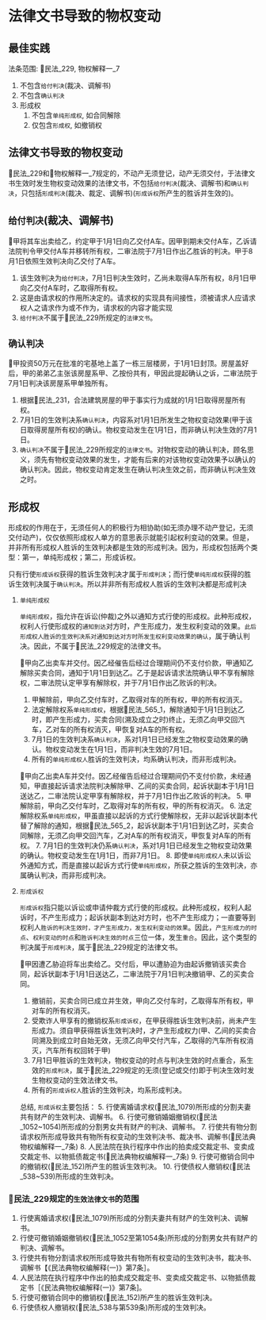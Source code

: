 # 法律文书导致的物权变动


## 最佳实践


法条范围: 🚪民法_229, 物权解释一_7


1. 不包含`给付判决`(裁决、调解书)
2. 不包含`确认判决`
3. 形成权
    1. 不包含`单纯形成权`, 如合同解除
    2. 仅包含`形成权`, 如撤销权



## 法律文书导致的物权变动

🚪民法_229和🚪物权解释一_7规定的，不动产无须登记，动产无须交付，于法律文书生效时发生物权变动效果的法律文书，不包括`给付判决`(裁决、调解书)和`确认判决`，只包括`形成判决`(裁决、裁定、调解书)(`形成诉权`所产生的胜诉并生效的)。


## `给付判决`(裁决、调解书)
    
🍐甲将其车出卖给乙，约定甲于1月1日向乙交付A车。因甲到期未交付A车，乙诉请法院判令甲交付A车并移转所有权，二审法院于7月1日作出乙胜诉的判决。甲于8月1日依照生效判决向乙交付了A车。
1. 该生效判决为`给付判决`，7月1日判决生效时，乙尚未取得A车所有权，8月1日甲向乙交付A车时，乙取得所有权。
2. 这是由请求权的作用所决定的。请求权的实现具有间接性，须被请求人应请求权人之请求作为或不作为，请求权的内容才能实现
3. `给付判决`不属于🚪民法_229所规定的`法律文书`。

## `确认判决`
    
🍐甲投资50万元在批准的宅基地上盖了一栋三层楼房，于1月1日封顶。房屋盖好后，甲的弟弟乙主张该房屋系甲、乙按份共有，甲因此提起确认之诉，二审法院于7月1日判决该房屋系甲单独所有。
1. 根据🚪民法_231，合法建筑房屋的甲于事实行为成就的1月1日取得房屋所有权。
2. 7月1日的生效判决系`确认判决`，内容系对1月1日所发生之物权变动效果(甲于该日取得房屋所有权)的确认。物权变动发生在1月1日，而非确认判决生效的7月1日。
3. `确认判决`不属于🚪民法_229所规定的`法律文书`。对物权变动的确认判决，顾名思义，须先有物权变动效果的发生，才能有后来的对该物权变动效果予以确认的确认判决。因此，物权变动肯定发生在确认判决生效之前，而非确认判决生效之时。

## 形成权

形成权的作用在于，无须任何人的积极行为相协助(如无须办理不动产登记，无须交付动产)，仅仅依照形成权人单方的意思表示就能引起权利变动的效果。但是，并非所有形成权人胜诉的生效判决都是生效的形成判决。因为，形成权包括两个类型：第一，单纯形成权；第二，形成诉权。

只有行使`形成诉权`获得的胜诉生效判决才属于`形成判决`；而行使`单纯形成权`获得的胜诉生效判决属于`确认判决`。所以并非所有形成权人胜诉的生效判决都是形成判决

1. `单纯形成权`
    
    `单纯形成权`，指允许在诉讼(仲裁)之外以通知方式行使的形成权。此种形成权，权利人行使形成权的`通知到达`对方时，产生形成力，发生权利变动的效果。`此后形成权人胜诉的生效判决系对通知到达对方时所发生权利变动效果的确认`，属于确认判决。因此，不属于🚪民法_229规定的法律文书。

    🍐甲向乙出卖车并交付。因乙经催告后经过合理期间仍不支付价款，甲通知乙解除买卖合同，通知于1月1日到达乙。乙于是起诉请求法院确认甲不享有解除权，二审法院认定甲享有解除权，并于7月1日作出乙败诉的判决。
    1. 甲解除前，甲向乙交付车时，乙取得对车的所有权，甲的所有权消灭。
    2. 法定解除权系`单纯形成权`，根据🚪民法_565_1，解除通知于1月1日到达乙时，即产生形成力，买卖合同(溯及成立之时)终止，无须乙向甲交回汽车，乙对车的所有权消灭，甲恢复对A车的所有权。
    3. 7月1日的生效判决系`确认判决`，系对1月1日已经发生之物权变动效果的确认。物权变动发生在1月1日，而非判决生效的7月1日。
    4. 所有的`单纯形成权人`胜诉的生效判决，均系确认判决，而非形成判决。

    🍐甲向乙出卖A车并交付。因乙经催告后经过合理期间仍不支付价款，未经通知，甲直接起诉请求法院判决解除甲、乙间的买卖合同，起诉状副本于1月1日送达乙，二审法院认定甲享有解除权，并于7月1日作出乙败诉的判决。
    5. 甲解除前，甲向乙交付车时，乙取得对车的所有权，甲的所有权消灭。
    6. 法定解除权系`单纯形成权`，甲虽直接以起诉的方式行使解除权，无非以起诉状副本代替了解除的通知，根据🚪民法_565_2，起诉状副本于1月1日到达乙时，买卖合同解除，无须乙向甲交回汽车，乙对A车的所有权消灭，甲恢复对A车的所有权。
    7. 7月1日的生效判决仍系`确认判决`，系对1月1日已经发生之物权变动效果的确认。物权变动发生在1月1日，而非7月1日。
    8. 即使`单纯形成权人`未以诉讼外通知方式，而是直接以起诉方式行使`单纯形成权`，所获之胜诉的生效判决，亦属确认判决，而非形成判决。


4. `形成诉权`

    `形成诉权`指只能以诉讼或申请仲裁方式行使的形成权。此种形成权，权利人起诉时，不产生形成力；起诉状副本到达对方时，也不产生形成力；一直要等到权利人`胜诉的判决生效时，才产生形成力，发生权利变动的效果`。因此，`产生形成力的时点`、`权利变动的时点`和`胜诉判决生效的时点`三位一体，发生`重合`。因此，这个类型的判决属于`形成判决`，属于🚪民法_229规定的法律文书。

    🍐甲因遭乙胁迫将车出卖给乙。交付后，甲以遭胁迫为由起诉撤销该买卖合同，起诉状副本于1月1日送达乙，二审法院于7月1日判决撤销甲、乙的买卖合同。
    1. 撤销前，买卖合同已成立并生效，甲向乙交付车时，乙取得车所有权，甲对车的所有权消灭。
    2. 受欺诈人甲享有的撤销权系`形成诉权`，在甲获得胜诉生效判决前，尚未产生形成力。须自甲获得胜诉生效判决时，才产生形成权力(甲、乙间的买卖合同溯及到成立时自始无效，无须乙向甲交付汽车，乙取得的汽车所有权消灭，汽车所有权回转于甲)
    3. 7月1日甲胜诉的生效判决，物权变动的时点与判决生效的时点重合，系生效的`形成判决`，属于🚪民法_229规定的无须(登记或交付)即于判决生效时发生物权变动的生效法律文书。
    4. 所有的`形成诉权人`胜诉的生效判决，均系形成判决。

    总结, `形成诉权`主要包括：
    5. 行使离婚请求权(🚪民法_1079)所形成的分割夫妻共有财产的生效判决、调解书。
    6. 行使可撤销婚姻撤销权(🚪民法_1052~1054)所形成的分割男女共有财产的判决、调解书。
    7. 行使共有物分割请求权所形成导致共有物所有权变动的生效判决书、裁决书、调解书(🚪民法典物权编解释一_7条)
    8. 人民法院在执行程序中作出的拍卖成交裁定书、变卖成交裁定书、以物抵债裁定书(🚪民法典物权编解释一_7条)
    9. 行使可撤销合同中的撤销权(🚪民法_152)所产生的胜诉生效判决。
    10. 行使债权人撤销权(🚪民法_538~539)所形成的生效判决。



### 🚪民法_229规定的`生效法律文书`的范围

1. 行使离婚请求权(🚪民法_1079)所形成的分割夫妻共有财产的生效判决、调解书。
2. 行使可撤销婚姻撤销权(🚪民法_1052至第1054条)所形成的分割男女共有财产的判决、调解书。
3. 行使共有物分割请求权所形成导致共有物所有权变动的生效判决书，裁决书、调解书【《民法典物权编解释(一)》第7条］。
4. 人民法院在执行程序中作出的拍卖成交裁定书、变卖成交裁定书、以物抵债裁定书［《民法典物权编解释(一)》第7条]。
5. 行使可撤销合同中的撤销权(🚪民法_152)所产生的胜诉生效判决。
6. 行使债权人撤销权(🚪民法_538与第539条)所形成的生效判决。


